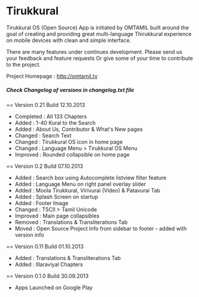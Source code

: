 ﻿# Tirukkural

Tirukkural OS (Open Source) App is initiated by OMTAMIL built around the goal of creating and providing great multi-language Thirukkural experience on mobile devices with clean and simple interface.

There are many features under continues development. Please send us your feedback and feature requests Or give some of your time to contribute to the project.

Project Homepage : http://omtamil.tv


##### Check Changelog of versions in changelog.txt file

== Version 0.21 Build 12.10.2013
- Completed : All 133 Chapters
- Added : 1-40 Kural to the Search
- Added : About Us, Contributor & What's New pages
- Changed : Search Text
- Changed : Tirukkural OS icon in home page
- Changed : Language Menu > Tirukkural OS Menu
- Improved : Rounded collapsible on home page

== Version 0.2 Build 07.10.2013
- Added : Search box using Autocomplete listview filter feature
- Added : Language Menu on right panel overlay slider
- Added : Moola Tirukkural, Virivurai (Video) & Patavurai Tab
- Added : Splash Screen on startup
- Added : Footer Image
- Changed : TSCII > Tamil Unicode
- Improved : Main page collapsibles
- Removed : Translations & Transliterations Tab
- Moved : Open Source Project Info from sidebar to footer - added with version info

== Version 0.11 Build 01.10.2013
- Added : Translations & Transliterations Tab
- Added : Illaraviyal Chapters

== Version 0.1.0 Build 30.09.2013
- Apps Launched on Google Play
